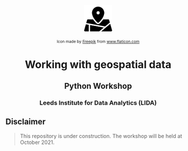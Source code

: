 <!-- PROJECT LOGO -->
<br />
<p align="center">
    <img src="../inputs/icons/location-on-map.svg" alt="Logo" width="15% id="logo">
    <p  align="center" style="font-size:0.75em;">Icon made by <a href="https://www.freepik.com" title="Freepik">Freepik</a> from <a href="https://www.flaticon.com/" title="Flaticon">www.flaticon.com</a></p>
    <h1 align="center">Working with geospatial data</h1>
    <h2 align="center">Python Workshop</h2>
    <h3 align="center">Leeds Institute for Data Analytics (LIDA)</h3>
</p>

## Disclaimer

> This repository is under construction. 
> The workshop will be held at October 2021.